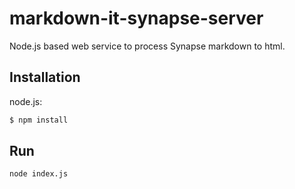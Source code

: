# markdown-it-synapse-server

Node.js based web service to process Synapse markdown to html.

## Installation

node.js:

```bash
$ npm install
```

## Run

```
node index.js 
```
